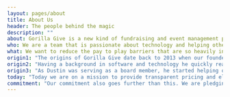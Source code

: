 ```yaml
---
layout: pages/about
title: About Us
header: The people behind the magic
description: ""
about: Gorilla Give is a new kind of fundraising and event management platform that connects people and companies to nonprofits in a way that has never been done before. We believe nonprofits should have access to the same engineering resources as the top technology companies.
who: We are a team that is passionate about technology and helping others. We are dedicated to disrupting the nonprofit software industry through design and technology.
what: We want to reduce the pay to play barriers that are so heavily ingrained in the nonprofit management software industry today. We want to make it easy for those with like-minded values to come together and support the causes they believe in. This will be made possible through our hosted auction and event software, charitable giving management technology and by integrating these tools with the software you already use.
origin1: "The origins of Gorilla Give date back to 2013 when our founder Dustin Graves was asked to help with a PowerPoint presentation for an annual fundraising auction. The leading auction software at the time was initially designed in the ’80s and not capable of handling the live portions of the event, yet was still very costly. Spreadsheets were used to manage the other portions of the event."
origin2: "Having a background in software and technology he quickly realized the opportunity for streamlining and improving the process. The sections of the event managed by spreadsheets were replaced by simple applications that reduce human error and increase ease of use."
origin3: "As Dustin was serving as a board member, he started helping other nonprofits with their auctions. He sought out solutions that would scale and noticed a trend, the fee associated with nonprofit software was astronomical. In addition to the excessive monthly/annual cost, the added fees ranged anywhere from 5% - 15% of the event's proceeds: most of these solutions focused solely on online giving, or online auctions. It became clear that there wasn’t a great solution that solved all the problems. The culmination of these experiences spawned the idea for Gorilla Give."
today: "Today we are on a mission to provide transparent pricing and eliminate fees. Our engineers bring experience from Apple, TIME magazine, T-Mobile, Concur, and Northrop Grumman to name a few. Combining industry practices and experience with the needs from the nonprofit community that many of our team are members of themselves, Gorilla Give is building a platform that breaks down the barriers for nonprofits to have affordable access to world-class software designed to solve problems previously unaddressed."
commitment: "Our commitment also goes further than this. We are pledging a combined 10% of our Time, Treasure, and Talent to give back to the nonprofit community on top of our dedication to the platform."
---
```


